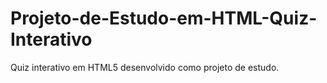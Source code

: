 # Projeto-de-Estudo-em-HTML-Quiz-Interativo
Quiz interativo em HTML5 desenvolvido como projeto de estudo.
